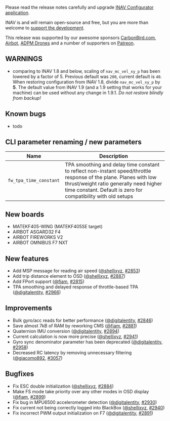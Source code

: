 Please read the release notes carefully and upgrade [INAV Configurator application](https://github.com/iNavFlight/inav-configurator/releases/tag/1.9.3).

INAV is and will remain open-source and free, but you are more than welcome to [support the development](https://inavflight.github.io/supporting-inav/). 

This release was supported by our awesome sponsors [CarbonBird.com](http://www.CarbonBird.com), [Airbot](http://shop.myairbot.com/), [ADPM Drones](http://www.adpm.pro/) and a number of supporters on [Patreon](https://www.patreon.com/inavflight).

## WARNINGS

* comparing to INAV 1.8 and below, scaling of `nav_mc_vel_xy_p` has been lowered by a factor of 5. Previous default was `200`, current default is `40`. When restoring configuration from INAV 1.8, divide `nav_mc_vel_xy_p` by **5**. The default value from INAV 1.9 (and a 1.9 setting that works for your machine) can be used without any change in 1.9.1. _Do not restore blindly from backup!_

## Known bugs
* todo

## CLI parameter renaming / new parameters

| Name               | Description                                                    |
|------------------------|----------------------------------------------------------------|
| `fw_tpa_time_constant ` | TPA smoothing and delay time constant to reflect non-instant speed/throttle response of the plane. Planes with low thrust/weight ratio generally need higher time constant. Default is zero for compatibility with old setups |

## New boards

* MATEKF405-WING (MATEKF405SE target)
* AIRBOT ASGARD32 F4
* AIRBOT FIREWORKS V2
* AIRBOT OMNIBUS F7 NXT

## New features

* Add MSP message for reading air speed ([@shellixyz], [#2853])
* Add trip distance element to OSD ([@shellixyz], [#2887])
* Add FPort support ([@fiam], [#2815])
* TPA smoothing and delayed response of throttle-based TPA ([@digitalentity], [#2966])

## Improvements

* Bulk gyro/acc reads for better performance ([@digitalentity], [#2846])
* Save almost 7kB of RAM by reworking CMS  ([@fiam], [#2881])
* Quaternion IMU conversion ([@digitalentity], [#2894])
* Current calculation is now more precise ([@shellixyz], [#2941])
* Gyro sync denominator parameter has been deprecated ([@digitalentity], [#2958])
* Decreased RC latency by removing unnecessary filtering ([@giacomo892], [#3057])

## Bugfixes

* Fix ESC double initialization ([@shellixyz], [#2884])
* Make FS mode take priority over any other modes in OSD display ([@fiam], [#2899])
* Fix bug in MPU6500 accelerometer detection ([@digitalentity], [#2930])
* Fix current not being correctly logged into BlackBox ([@shellixyz], [#2940])
* Fix incorrect PWM output initialization on F7 ([@digitalentity], [#2891])

[@digitalentity]: https://github.com/digitalentity
[@DzikuVx]: https://github.com/DzikuVx 
[@fiam]: https://github.com/fiam
[@giacomo892]: https://github.com/giacomo892
[@shellixyz]: https://github.com/shellixyz
[@stronnag]: https://github.com/stronnag


[#2846]: https://github.com/iNavFlight/inav/pull/2846
[#2853]: https://github.com/iNavFlight/inav/pull/2853
[#2884]: https://github.com/iNavFlight/inav/pull/2884
[#2887]: https://github.com/iNavFlight/inav/pull/2887
[#2881]: https://github.com/iNavFlight/inav/pull/2881
[#2891]: https://github.com/iNavFlight/inav/pull/2891
[#2894]: https://github.com/iNavFlight/inav/pull/2894
[#2899]: https://github.com/iNavFlight/inav/pull/2899
[#2815]: https://github.com/iNavFlight/inav/pull/2815
[#2930]: https://github.com/iNavFlight/inav/pull/2930
[#2940]: https://github.com/iNavFlight/inav/pull/2940
[#2941]: https://github.com/iNavFlight/inav/pull/2941
[#2958]: https://github.com/iNavFlight/inav/pull/2958
[#2966]: https://github.com/iNavFlight/inav/pull/2966
[#3057]: https://github.com/iNavFlight/inav/pull/3057